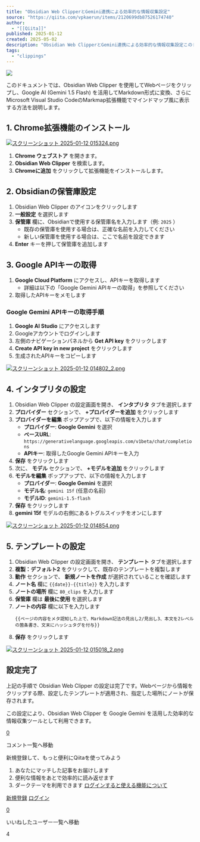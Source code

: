 ```yaml
---
title: "Obsidian Web ClipperとGemini連携による効率的な情報収集設定"
source: "https://qiita.com/vpkaerun/items/2120699db87526174740"
author:
  - "[[Qiita]]"
published: 2025-01-12
created: 2025-05-02
description: "Obsidian Web ClipperとGemini連携による効率的な情報収集設定このドキュメントでは、Obsidian Web Clipper を使用してWebページをクリップし、Google…"
tags:
  - "clippings"
---
```

![](https://relay-dsp.ad-m.asia/dmp/sync/bizmatrix?pid=c3ed207b574cf11376&d=x18o8hduaj&uid=)

このドキュメントでは、Obsidian Web Clipper を使用してWebページをクリップし、Google AI (Gemini 1.5 Flash) を活用してMarkdown形式に変換、さらにMicrosoft Visual Studio CodeのMarkmap拡張機能でマインドマップ風に表示する方法を説明します。

## 1\. Chrome拡張機能のインストール

[![スクリーンショット 2025-01-12 015324.png](https://qiita-image-store.s3.ap-northeast-1.amazonaws.com/0/235474/880b2f41-2b3a-44bb-c081-6368d037f9c4.png)](https://qiita-user-contents.imgix.net/https%3A%2F%2Fqiita-image-store.s3.ap-northeast-1.amazonaws.com%2F0%2F235474%2F880b2f41-2b3a-44bb-c081-6368d037f9c4.png?ixlib=rb-4.0.0&auto=format&gif-q=60&q=75&s=54614683930181761f2c85246f668418)

1. **Chrome ウェブストア** を開きます。
2. **Obsidian Web Clipper** を検索します。
3. **Chromeに追加** をクリックして拡張機能をインストールします。

## 2\. Obsidianの保管庫設定

1. Obsidian Web Clipper のアイコンをクリックします
2. **一般設定** を選択します
3. **保管庫** 欄に、Obsidianで使用する保管庫名を入力します（例: `2025` ）
	- 既存の保管庫を使用する場合は、正確な名前を入力してください
	- 新しい保管庫を使用する場合は、ここで名前を設定できます
4. **Enter** キーを押して保管庫を追加します

## 3\. Google APIキーの取得

1. **Google Cloud Platform** にアクセスし、APIキーを取得します
	- 詳細は以下の「Google Gemini APIキーの取得」を参照してください
2. 取得したAPIキーをメモします

### Google Gemini APIキーの取得手順

1. **Google AI Studio** にアクセスします
2. Googleアカウントでログインします
3. 左側のナビゲーションパネルから **Get API key** をクリックします
4. **Create API key in new project** をクリックします
5. 生成されたAPIキーをコピーします

[![スクリーンショット 2025-01-12 014802_2.png](https://qiita-image-store.s3.ap-northeast-1.amazonaws.com/0/235474/f1233587-5403-b132-15ed-8f209e1d2bab.png)](https://qiita-user-contents.imgix.net/https%3A%2F%2Fqiita-image-store.s3.ap-northeast-1.amazonaws.com%2F0%2F235474%2Ff1233587-5403-b132-15ed-8f209e1d2bab.png?ixlib=rb-4.0.0&auto=format&gif-q=60&q=75&s=940e9fcc1675479844222f434e19c6e6)

## 4\. インタプリタの設定

1. Obsidian Web Clipper の設定画面を開き、 **インタプリタ** タブを選択します
2. **プロバイダー** セクションで、 **+プロバイダーを追加** をクリックします
3. **プロバイダーを編集** ポップアップで、以下の情報を入力します
	- **プロバイダー**: **Google Gemini** を選択
	- **ベースURL**: `https://generativelanguage.googleapis.com/v1beta/chat/completions`
	- **APIキー**: 取得したGoogle Gemini APIキーを入力
4. **保存** をクリックします
5. 次に、 **モデル** セクションで、 **+モデルを追加** をクリックします
6. **モデルを編集** ポップアップで、以下の情報を入力します
	- **プロバイダー**: **Google Gemini** を選択
	- **モデル名**: `gemini 15f` (任意の名前)
	- **モデルID**: `gemini-1.5-flash`
7. **保存** をクリックします
8. **gemini 15f** モデルの右側にあるトグルスイッチをオンにします

[![スクリーンショット 2025-01-12 014854.png](https://qiita-image-store.s3.ap-northeast-1.amazonaws.com/0/235474/88dae3f6-bbe7-82b9-8499-e6a32bfc15ee.png)](https://qiita-user-contents.imgix.net/https%3A%2F%2Fqiita-image-store.s3.ap-northeast-1.amazonaws.com%2F0%2F235474%2F88dae3f6-bbe7-82b9-8499-e6a32bfc15ee.png?ixlib=rb-4.0.0&auto=format&gif-q=60&q=75&s=234626d776448a3939b8cf9190c24bfb)

## 5\. テンプレートの設定

1. Obsidian Web Clipper の設定画面を開き、 **テンプレート** タブを選択します
2. **複製：デフォルト2** をクリックして、既存のテンプレートを複製します
3. **動作** セクションで、 **新規ノートを作成** が選択されていることを確認します
4. **ノート名** 欄に `{{date}}-{{title}}` を入力します
5. **ノートの場所** 欄に `80_clips` を入力します
6. **保管庫** 欄は **最後に使用** を選択します
7. **ノートの内容** 欄に以下を入力します
	```text
	{{ページの内容をメタ認知した上で、Markdown記法の見出し2/見出し3、本文を2レベルの箇条書き、文末にハッシュタグを付与}}
	```
8. **保存** をクリックします

[![スクリーンショット 2025-01-12 015018_2.png](https://qiita-image-store.s3.ap-northeast-1.amazonaws.com/0/235474/bfe23406-6984-10c5-1dac-28b8b9650f1c.png)](https://qiita-user-contents.imgix.net/https%3A%2F%2Fqiita-image-store.s3.ap-northeast-1.amazonaws.com%2F0%2F235474%2Fbfe23406-6984-10c5-1dac-28b8b9650f1c.png?ixlib=rb-4.0.0&auto=format&gif-q=60&q=75&s=c344c68bd4863d3ec4c329dc80ffe5ec)

## 設定完了

上記の手順で Obsidian Web Clipper の設定は完了です。Webページから情報をクリップする際、設定したテンプレートが適用され、指定した場所にノートが保存されます。

この設定により、Obsidian Web Clipper を Google Gemini を活用した効率的な情報収集ツールとして利用できます。

[0](https://qiita.com/vpkaerun/items/#comments)

コメント一覧へ移動

新規登録して、もっと便利にQiitaを使ってみよう

1. あなたにマッチした記事をお届けします
2. 便利な情報をあとで効率的に読み返せます
3. ダークテーマを利用できます
[ログインすると使える機能について](https://help.qiita.com/ja/articles/qiita-login-user)

[新規登録](https://qiita.com/signup?callback_action=login_or_signup&redirect_to=%2Fvpkaerun%2Fitems%2F2120699db87526174740&realm=qiita) [ログイン](https://qiita.com/login?callback_action=login_or_signup&redirect_to=%2Fvpkaerun%2Fitems%2F2120699db87526174740&realm=qiita)

[0](https://qiita.com/vpkaerun/items/2120699db87526174740/likers)

いいねしたユーザー一覧へ移動

4